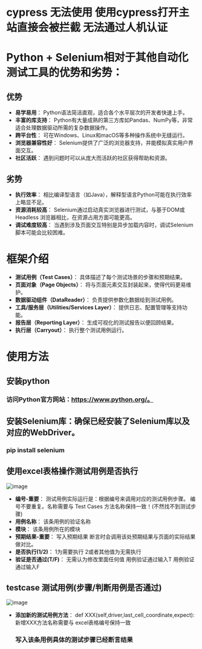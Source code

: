 # cypress 无法使用 使用cypress打开主站直接会被拦截 无法通过人机认证
# Python + Selenium相对于其他自动化测试工具的优势和劣势：
## 优势
- **易学易用**：
  Python语法简洁直观，适合各个水平层次的开发者快速上手。
- **丰富的库支持**：
  Python有大量成熟的第三方库如Pandas、NumPy等，非常适合处理数据驱动所需的复杂数据操作。
- **跨平台性**：
  可在Windows、Linux和macOS等多种操作系统中无缝运行。
- **浏览器兼容性好**：
  Selenium提供了广泛的浏览器支持，并能模拟真实用户界面交互。
- **社区活跃**：
  遇到问题时可以从庞大而活跃的社区获得帮助和资源。
## 劣势
- **执行效率**： 
   相比编译型语言（如Java），解释型语言Python可能在执行效率上略显不足。
- **资源消耗较高**： 
   Selenium通过启动真实浏览器进行测试，与基于DOM或Headless 浏览器相比，在资源占用方面可能更高。
- **调试难度较高**： 
   当遇到涉及页面交互特别是异步加载内容时，调试Selenium脚本可能会比较困难。

# 框架介绍
- **测试用例（Test Cases）**：
  具体描述了每个测试场景的步骤和预期结果。
- **页面对象（Page Objects）**：
  将与页面元素交互封装起来，使得代码更易维护。
- **数据驱动组件（DataReader）**：
  负责提供参数化数据给到测试用例。
- **工具/服务层（Utilities/Services Layer）**：
  提供日志、配置管理等支持功能。
- **报告层（Reporting Layer）**：
  生成可视化的测试报告以便回顾结果。
- **执行层（Carryout）**：
  执行整个测试用例运行。
  
# 使用方法 
## 安装python
### 访问Python官方网站：https://www.python.org/。
## 安装Selenium库：确保已经安装了Selenium库以及对应的WebDriver。
### pip install selenium
## 使用excel表格操作测试用例是否执行
![image](https://github.com/myshell-ai/qa/assets/140363121/e85076bf-9c02-46d7-a934-b84459b31944)
- **编号-重要**：
测试用例实际运行是：根据编号来调用对应的测试用例步骤。 编号不要重复。名称需要与 Test Cases 方法名称保持一致！(不然找不到测试步骤)
- **用例名称**：
该条用例的验证名称
- **模块**：
该条用例所在的模块
- **预期结果-重要**：
写入预期结果 断言时会调用该处预期结果与页面的实际结果做对比。
- **是否执行(1/2)**：
1为需要执行 2或者其他值为无需执行
- **验证是否通过(T/F)**：
无需认为修改里面任何值 用例验证通过输入T 用例验证通过输入F

## testcase 测试用例(步骤/判断用例是否通过)
![image](https://github.com/myshell-ai/qa/assets/140363121/bce1cb41-b26a-4ef6-b41f-570b6b3a95eb)
- **添加新的测试用例方法**：
def XXX(self,driver,last_cell_coordinate,expect):  新增XXX方法名称需要与 excel表格编号保持一致
    ### 写入该条用例具体的测试步骤已经断言结果
